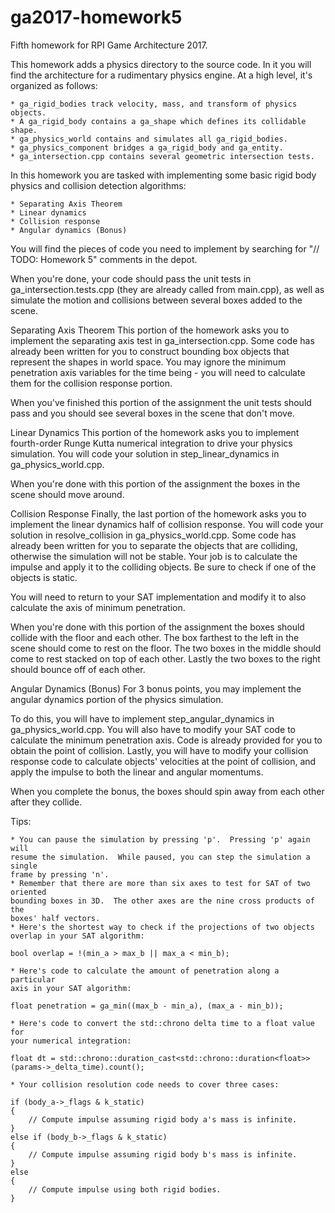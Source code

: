 # ga2017-homework5
Fifth homework for RPI Game Architecture 2017.

This homework adds a physics directory to the source code.  In it you will find
the architecture for a rudimentary physics engine.  At a high level, it's
organized as follows:

	* ga_rigid_bodies track velocity, mass, and transform of physics objects.
	* A ga_rigid_body contains a ga_shape which defines its collidable shape.
	* ga_physics_world contains and simulates all ga_rigid_bodies.
	* ga_physics_component bridges a ga_rigid_body and ga_entity.
	* ga_intersection.cpp contains several geometric intersection tests.

In this homework you are tasked with implementing some basic rigid body physics
and collision detection algorithms:

	* Separating Axis Theorem
	* Linear dynamics
	* Collision response
	* Angular dynamics (Bonus)
	
You will find the pieces of code you need to implement by searching for
"// TODO: Homework 5" comments in the depot.

When you're done, your code should pass the unit tests in
ga_intersection.tests.cpp (they are already called from main.cpp), as well as
simulate the motion and collisions between several boxes added to the scene.

Separating Axis Theorem
This portion of the homework asks you to implement the separating axis test in
ga_intersection.cpp.  Some code has already been written for you to construct
bounding box objects that represent the shapes in world space.  You may ignore
the minimum penetration axis variables for the time being - you will need to
calculate them for the collision response portion.

When you've finished this portion of the assignment the unit tests should pass
and you should see several boxes in the scene that don't move.

Linear Dynamics
This portion of the homework asks you to implement fourth-order Runge Kutta
numerical integration to drive your physics simulation.  You will code your
solution in step_linear_dynamics in ga_physics_world.cpp.

When you're done with this portion of the assignment the boxes in the scene
should move around.

Collision Response
Finally, the last portion of the homework asks you to implement the linear
dynamics half of collision response.  You will code your solution in
resolve_collision in ga_physics_world.cpp.  Some code has already been written
for you to separate the objects that are colliding, otherwise the simulation
will not be stable.  Your job is to calculate the impulse and apply it to the
colliding objects.  Be sure to check if one of the objects is static.

You will need to return to your SAT implementation and modify it to also
calculate the axis of minimum penetration.

When you're done with this portion of the assignment the boxes should collide
with the floor and each other.  The box farthest to the left in the scene should
come to rest on the floor.  The two boxes in the middle should come to rest
stacked on top of each other.  Lastly the two boxes to the right should bounce
off of each other.

Angular Dynamics (Bonus)
For 3 bonus points, you may implement the angular dynamics portion of the
physics simulation.

To do this, you will have to implement step_angular_dynamics in
ga_physics_world.cpp.  You will also have to modify your SAT code to calculate
the minimum penetration axis.  Code is already provided for you to obtain the
point of collision.  Lastly, you will have to modify your collision response
code to calculate objects' velocities at the point of collision, and apply the
impulse to both the linear and angular momentums.

When you complete the bonus, the boxes should spin away from each other after
they collide.

Tips:

	* You can pause the simulation by pressing 'p'.  Pressing 'p' again will
	resume the simulation.  While paused, you can step the simulation a single
	frame by pressing 'n'.
	* Remember that there are more than six axes to test for SAT of two oriented
	bounding boxes in 3D.  The other axes are the nine cross products of the
	boxes' half vectors.
	* Here's the shortest way to check if the projections of two objects
	overlap in your SAT algorithm:
	
	bool overlap = !(min_a > max_b || max_a < min_b);
		
	* Here's code to calculate the amount of penetration along a particular
	axis in your SAT algorithm:
	
	float penetration = ga_min((max_b - min_a), (max_a - min_b));
	
	* Here's code to convert the std::chrono delta time to a float value for
	your numerical integration:
	
	float dt = std::chrono::duration_cast<std::chrono::duration<float>>(params->_delta_time).count();
		
	* Your collision resolution code needs to cover three cases:
	
	if (body_a->_flags & k_static)
	{
		// Compute impulse assuming rigid body a's mass is infinite.
	}
	else if (body_b->_flags & k_static)
	{
		// Compute impulse assuming rigid body b's mass is infinite.
	}
	else
	{
		// Compute impulse using both rigid bodies.
	}